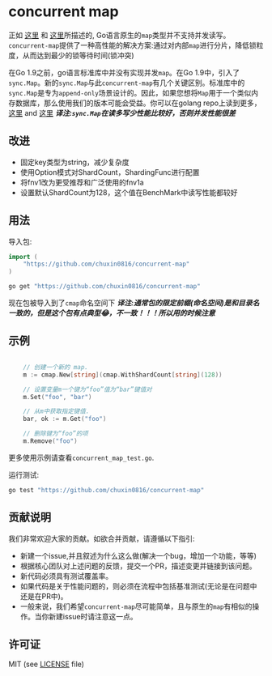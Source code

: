 # concurrent map 

正如 [这里](http://golang.org/doc/faq#atomic_maps) 和 [这里](http://blog.golang.org/go-maps-in-action)所描述的, Go语言原生的`map`类型并不支持并发读写。`concurrent-map`提供了一种高性能的解决方案:通过对内部`map`进行分片，降低锁粒度，从而达到最少的锁等待时间(锁冲突)

在Go 1.9之前，go语言标准库中并没有实现并发`map`。在Go 1.9中，引入了`sync.Map`。新的`sync.Map`与此`concurrent-map`有几个关键区别。标准库中的`sync.Map`是专为`append-only`场景设计的。因此，如果您想将`Map`用于一个类似内存数据库，那么使用我们的版本可能会受益。你可以在golang repo上读到更多，[这里](https://github.com/golang/go/issues/21035) and [这里](https://stackoverflow.com/questions/11063473/map-with-concurrent-access)
***译注:`sync.Map`在读多写少性能比较好，否则并发性能很差***

## 改进
* 固定key类型为string，减少复杂度
* 使用Option模式对ShardCount，ShardingFunc进行配置
* 将fnv1改为更受推荐和广泛使用的fnv1a
* 设置默认ShardCount为128，这个值在BenchMark中读写性能都较好

## 用法

导入包:

```go
import (
	"https://github.com/chuxin0816/concurrent-map"
)

```

```bash
go get "https://github.com/chuxin0816/concurrent-map"
```

现在包被导入到了`cmap`命名空间下
***译注:通常包的限定前缀(命名空间)是和目录名一致的，但是这个包有点典型😂，不一致！！！所以用的时候注意***

## 示例

```go

	// 创建一个新的 map.
	m := cmap.New[string](cmap.WithShardCount[string](128))

	// 设置变量m一个键为“foo”值为“bar”键值对
	m.Set("foo", "bar")

	// 从m中获取指定键值.
	bar, ok := m.Get("foo")

	// 删除键为“foo”的项
	m.Remove("foo")

```

更多使用示例请查看`concurrent_map_test.go`.

运行测试:

```bash
go test "https://github.com/chuxin0816/concurrent-map"
```

## 贡献说明

我们非常欢迎大家的贡献。如欲合并贡献，请遵循以下指引:
- 新建一个issue,并且叙述为什么这么做(解决一个bug，增加一个功能，等等)
- 根据核心团队对上述问题的反馈，提交一个PR，描述变更并链接到该问题。
- 新代码必须具有测试覆盖率。
- 如果代码是关于性能问题的，则必须在流程中包括基准测试(无论是在问题中还是在PR中)。
- 一般来说，我们希望`concurrent-map`尽可能简单，且与原生的`map`有相似的操作。当你新建issue时请注意这一点。

## 许可证
MIT (see [LICENSE](https://github.com/orcaman/concurrent-map/blob/master/LICENSE) file)
